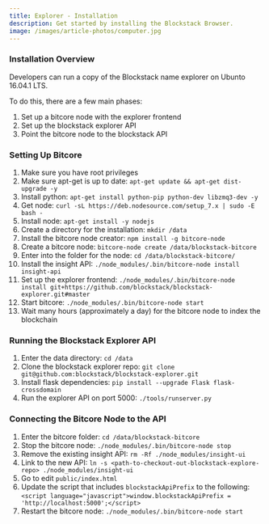 ```yaml
---
title: Explorer - Installation
description: Get started by installing the Blockstack Browser.
image: /images/article-photos/computer.jpg
---
```


### Installation Overview

Developers can run a copy of the Blockstack name explorer on Ubunto 16.04.1 LTS.

To do this, there are a few main phases:

1. Set up a bitcore node with the explorer frontend
1. Set up the blockstack explorer API
1. Point the bitcore node to the blockstack API

### Setting Up Bitcore

1. Make sure you have root privileges
1. Make sure apt-get is up to date: `apt-get update && apt-get dist-upgrade -y`
1. Install python: `apt-get install python-pip python-dev libzmq3-dev -y`
1. Get node: `curl -sL https://deb.nodesource.com/setup_7.x | sudo -E bash -`
1. Install node: `apt-get install -y nodejs`
1. Create a directory for the installation: `mkdir /data`
1. Install the bitcore node creator: `npm install -g bitcore-node`
1. Create a bitcore node: `bitcore-node create /data/blockstack-bitcore`
1. Enter into the folder for the node: `cd /data/blockstack-bitcore/`
1. Install the insight API: `./node_modules/.bin/bitcore-node install insight-api`
1. Set up the explorer frontend: `./node_modules/.bin/bitcore-node install git+https://github.com/blockstack/blockstack-explorer.git#master`
1. Start bitcore: `./node_modules/.bin/bitcore-node start`
1. Wait many hours (approximately a day) for the bitcore node to index the blockchain

### Running the Blockstack Explorer API

1. Enter the data directory: `cd /data`
1. Clone the blockstack explorer repo: `git clone git@github.com:blockstack/blockstack-explorer.git`
1. Install flask dependencies: `pip install --upgrade Flask flask-crossdomain`
1. Run the explorer API on port 5000: `./tools/runserver.py`

### Connecting the Bitcore Node to the API

1. Enter the bitcore folder: `cd /data/blockstack-bitcore`
1. Stop the bitcore node: `./node_modules/.bin/bitcore-node stop`
1. Remove the existing insight API: `rm -Rf ./node_modules/insight-ui`
1. Link to the new API: `ln -s <path-to-checkout-out-blockstack-explore-repo> ./node_modules/insight-ui`
1. Go to edit `public/index.html`
1. Update the script that includes `blockstackApiPrefix` to the following: `<script language="javascript">window.blockstackApiPrefix = 'http://localhost:5000';</script>`
1. Restart the bitcore node: `./node_modules/.bin/bitcore-node start`